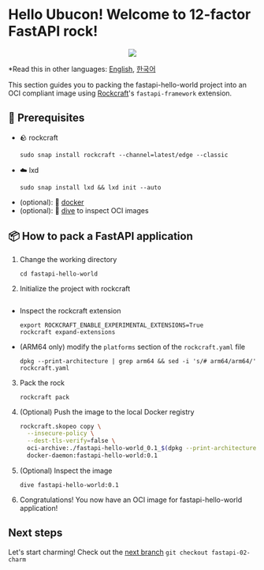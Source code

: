 # Hello Ubucon! Welcome to 12-factor FastAPI rock!

<p align="center">
    <img src="https://encrypted-tbn0.gstatic.com/images?q=tbn:ANd9GcQt_7ioYr9T6uh35rT46Z_cyNVtMM_SgbHppA&s">
</p>

\*Read this in other languages: [English](README.md), [한국어](README.ko.md)

This section guides you to packing the fastapi-hello-world project into an OCI compliant image
using [Rockcraft](https://github.com/canonical/rockcraft)'s `fastapi-framework` extension.

## 📝 Prerequisites

- 🪨 rockcraft
  ```
  sudo snap install rockcraft --channel=latest/edge --classic
  ```
- ☁️ lxd
  ```
  sudo snap install lxd && lxd init --auto
  ```
- (optional): 🐳 [docker](https://docs.docker.com/engine/install/)
- (optional): 🤿 [dive](https://github.com/wagoodman/dive) to inspect OCI images

## 📦 How to pack a FastAPI application

1. Change the working directory
   ```
   cd fastapi-hello-world
   ```
2. Initialize the project with rockcraft

   ```rockcraft init --profile fastapi-framework

   ```

- Inspect the rockcraft extension
  ```
  export ROCKCRAFT_ENABLE_EXPERIMENTAL_EXTENSIONS=True
  rockcraft expand-extensions
  ```
- (ARM64 only) modify the `platforms` section of the `rockcraft.yaml` file
  ```
  dpkg --print-architecture | grep arm64 && sed -i 's/# arm64/arm64/' rockcraft.yaml
  ```

3. Pack the rock
   ```
   rockcraft pack
   ```
4. (Optional) Push the image to the local Docker registry
   ```bash
   rockcraft.skopeo copy \
     --insecure-policy \
     --dest-tls-verify=false \
     oci-archive:./fastapi-hello-world_0.1_$(dpkg --print-architecture)$.rock \
     docker-daemon:fastapi-hello-world:0.1
   ```
5. (Optional) Inspect the image
   ```
   dive fastapi-hello-world:0.1
   ```
6. Congratulations! You now have an OCI image for fastapi-hello-world application!

## Next steps

Let's start charming! Check out the [next branch](https://github.com/yanksyoon/hello-ubucon/tree/fastapi-02-charm) `git checkout fastapi-02-charm`
